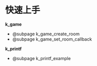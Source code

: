 # 快速上手

**k_game**

- @subpage k_game_create_room
- @subpage k_game_set_room_callback

**k_printf**

- @subpage k_printf_example
